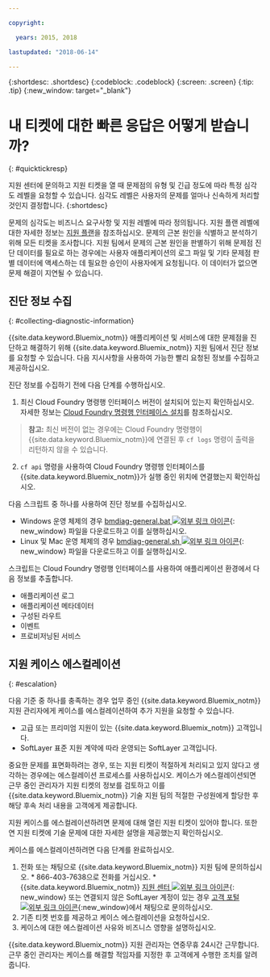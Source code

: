 ```yaml
---

copyright:

  years: 2015, 2018

lastupdated: "2018-06-14"

---
```



{:shortdesc: .shortdesc}
{:codeblock: .codeblock}
{:screen: .screen}
{:tip: .tip}
{:new_window: target="_blank"}


# 내 티켓에 대한 빠른 응답은 어떻게 받습니까?
{: #quicktickresp}

지원 센터에 문의하고 지원 티켓을 열 때 문제점의 유형 및 긴급 정도에 따라 특정 심각도 레벨을 요청할 수 있습니다. 심각도 레벨은 사용자의 문제를 얼마나 신속하게 처리할 것인지 결정합니다.
{:shortdesc}

문제의 심각도는 비즈니스 요구사항 및 지원 레벨에 따라 정의됩니다. 지원 플랜 레벨에 대한 자세한 정보는 [지원 플랜](/docs/get-support/index.html)을 참조하십시오. 문제의 근본 원인을 식별하고 분석하기 위해 모든 티켓을 조사합니다. 지원 팀에서 문제의 근본 원인을 판별하기 위해 문제점 진단 데이터를 필요로 하는 경우에는 사용자 애플리케이션의 로그 파일 및 기타 문제점 판별 데이터에 액세스하는 데 필요한 승인이 사용자에게 요청됩니다. 이 데이터가 없으면 문제 해결이 지연될 수 있습니다.

## 진단 정보 수집
{: #collecting-diagnostic-information}

{{site.data.keyword.Bluemix_notm}} 애플리케이션 및 서비스에 대한 문제점을 진단하고 해결하기 위해 {{site.data.keyword.Bluemix_notm}} 지원 팀에서 진단 정보를 요청할 수 있습니다. 다음 지시사항을 사용하여 가능한 빨리 요청된 정보를 수집하고 제공하십시오.

진단 정보를 수집하기 전에 다음 단계를 수행하십시오.

1. 최신 Cloud Foundry 명령행 인터페이스 버전이 설치되어 있는지 확인하십시오. 자세한 정보는 [Cloud Foundry 명령행 인터페이스 설치](/docs/starters/install_cli.html)를 참조하십시오.
>**참고:** 최신 버전이 없는 경우에는 Cloud Foundry 명령행이 {{site.data.keyword.Bluemix_notm}}에 연결된 후 `cf logs` 명령이 출력을 리턴하지 않을 수 있습니다.
2. `cf api` 명령을 사용하여 Cloud Foundry 명령행 인터페이스를 {{site.data.keyword.Bluemix_notm}}가 실행 중인 위치에 연결했는지 확인하십시오.

다음 스크립트 중 하나를 사용하여 진단 정보를 수집하십시오.

  * Windows 운영 체제의 경우 [bmdiag-general.bat ![외부 링크 아이콘](../icons/launch-glyph.svg "외부 링크 아이콘")](http://bluemix-mustgather.mybluemix.net/mustgather/general/bmdiag-general.bat){: new_window} 파일을 다운로드하고 이를 실행하십시오.
  * Linux 및 Mac 운영 체제의 경우 [bmdiag-general.sh ![외부 링크 아이콘](../icons/launch-glyph.svg "외부 링크 아이콘")](http://bluemix-mustgather.mybluemix.net/mustgather/general/bmdiag-general.sh){: new_window} 파일을 다운로드하고 이를 실행하십시오.

스크립트는 Cloud Foundry 명령행 인터페이스를 사용하여 애플리케이션 환경에서 다음 정보를 추출합니다.
  * 애플리케이션 로그
  * 애플리케이션 메타데이터
  * 구성된 라우트
  * 이벤트
  * 프로비저닝된 서비스

## 지원 케이스 에스컬레이션
{: #escalation}

다음 기준 중 하나를 충족하는 경우 업무 중인 {{site.data.keyword.Bluemix_notm}} 지원 관리자에게 케이스를 에스컬레이션하여 추가 지원을 요청할 수 있습니다. 
  * 고급 또는 프리미엄 지원이 있는 {{site.data.keyword.Bluemix_notm}} 고객입니다.
  * SoftLayer 표준 지원 계약에 따라 운영되는 SoftLayer 고객입니다.

중요한 문제를 표면화하려는 경우, 또는 지원 티켓이 적절하게 처리되고 있지 않다고 생각하는 경우에는 에스컬레이션 프로세스를 사용하십시오. 케이스가 에스컬레이션되면 근무 중인 관리자가 지원 티켓의 정보를 검토하고 이를 {{site.data.keyword.Bluemix_notm}} 기술 지원 팀의 적절한 구성원에게 할당한 후 해당 후속 처리 내용을 고객에게 제공합니다.

지원 케이스를 에스컬레이션하려면 문제에 대해 열린 지원 티켓이 있어야 합니다. 또한 연 지원 티켓에 기술 문제에 대한 자세한 설명을 제공했는지 확인하십시오.

 케이스를 에스컬레이션하려면 다음 단계를 완료하십시오.

  1. 전화 또는 채팅으로 {{site.data.keyword.Bluemix_notm}} 지원 팀에 문의하십시오.
    * 866-403-7638으로 전화를 거십시오.
    * {{site.data.keyword.Bluemix_notm}} [지원 센터 ![외부 링크 아이콘](../icons/launch-glyph.svg "외부 링크 아이콘")](https://console.bluemix.net/unifiedsupport/supportcenter){: new_window} 또는 연결되지 않은 SoftLayer 계정이 있는 경우 [고객 포털 ![외부 링크 아이콘](../icons/launch-glyph.svg)](https://control.softlayer.com/){:new_window}에서 채팅으로 문의하십시오.
  2. 기존 티켓 번호를 제공하고 케이스 에스컬레이션을 요청하십시오.
  3. 케이스에 대한 에스컬레이션 사유와 비즈니스 영향을 설명하십시오.

{{site.data.keyword.Bluemix_notm}} 지원 관리자는 연중무휴 24시간 근무합니다. 근무 중인 관리자는 케이스를 해결할 적임자를 지정한 후 고객에게 수행한 조치를 알려줍니다.
